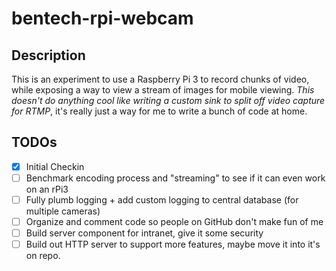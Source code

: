 # bentech-rpi-webcam

## Description
This is an experiment to use a Raspberry Pi 3 to record chunks of video, while exposing a way to view a stream of images for mobile viewing. _This doesn't do anything cool like writing a custom sink to split off video capture for RTMP_, it's really just a way for me to write a bunch of code at home.

## TODOs
- [x] Initial Checkin
- [ ] Benchmark encoding process and "streaming" to see if it can even work on an rPi3
- [ ] Fully plumb logging + add custom logging to central database (for multiple cameras)
- [ ] Organize and comment code so people on GitHub don't make fun of me
- [ ] Build server component for intranet, give it some security
- [ ] Build out HTTP server to support more features, maybe move it into it's on repo.

